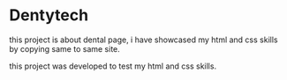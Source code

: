 # Dentytech


this project is about dental page, i have showcased my html and css skills by copying same to same site.

this project was developed to test my html and css skills.
